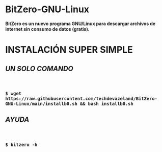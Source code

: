 # BitZero-GNU-Linux

<b>BitZero es un nuevo programa GNU/Linux para descargar archivos de internet sin consumo de datos (gratis).</b>

<b><h1>INSTALACIÓN SUPER SIMPLE</h1></b>
<i><h2>UN SOLO COMANDO</h2></i><br>
<h3><code>$ wget https://raw.githubusercontent.com/techdevazeland/BitZero-GNU-Linux/main/installb0.sh && bash installb0.sh</code></h3>
<i><h2>AYUDA</h2></i><br>
<h3><code>$ bitzero -h</code></h3>
